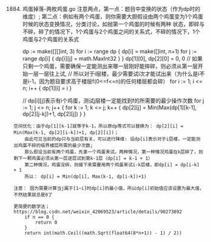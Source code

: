 1884. 鸡蛋掉落-两枚鸡蛋.go
    注意两点，第一点：题目中变换的状态（作为dp时的维度）; 
    第二点：例如有两个鸡蛋，则你需要大胆假设由两个鸡蛋变为1个鸡蛋时候的状态变换情况，分类讨论，如抛第一个鸡蛋的时候有两种
    状态，即碎与不碎，碎了的情况下，1个鸡蛋与2个鸡蛋之间的关系式，不碎的情况下，1个鸡蛋与2个鸡蛋的关系式
    
        dp := make([][]int, 3)
        for i := range dp {
            dp[i] = make([]int, n+1)
            for j := range dp[i] {
                dp[i][j] = math.MaxInt32
            }
        }
        dp[1][0], dp[2][0] = 0, 0
        // 如果只剩一个鸡蛋，需要确保一定能测出来哪一层刚好能摔碎，则必须从第一层开始一层一层往上试,
        // 所以对于i层楼，最少需要试i次才能试出来（为什么是i不是i-1，因为题目要求高于楼层f(0<=f<=n)的任何楼层都会碎）
        for i := 1; i <= n; i++ {
            dp[1][i] = i
        }
    
        // dp[i][j]表示有i个鸡蛋，测试j层楼一定能找到f的所需要的最少操作次数
        for j := 1; j <= n; j++ {
            for k := 1; k <= j; k++ {
                dp[2][j] = Min(Max(dp[1][k-1], dp[2][j-k])+1, dp[2][j])
            }
        }
    
    空间优化：由于dp[1][k-1]就等于k-1，所以原dp等式可以替换为： dp[2][i] = Min(Max(k-1, dp[2][i-k])+1, dp[2][i])；
        由此可见当前的dp只与当前层有关，可以进行降维: 设dp[i]表示对于i层楼，一定能测出鸡蛋不碎的临界楼层所需的最少次数;
        那么假设当前有两个鸡蛋，先拿一个鸡蛋来试，两种情况，第一种情况鸡蛋在k层碎了，则剩下一颗鸡蛋必须从第一层逐层试到第k-1层（dp[i] = k-1 + 1）
        第二种情况，鸡蛋没碎，则接下来需要用两个鸡蛋来试i-k层楼，即dp[i] = dp[i-k] + 1
        所以： dp[i] = Min(dp[i], Max(k-1, dp[i-k])+1)
    
    注意： 因为需要计算当j属于[1~i]时dp[i]的最小值，所以dp[i]初始值应该设置为最大值，不然结果就总是0了

    更简便的数学法；https://blog.csdn.net/weixin_42069523/article/details/90273892
        if n == 0 {
            return 0
        }
        return int(math.Ceil((math.Sqrt(float64(8*n+1)) - 1) / 2))
